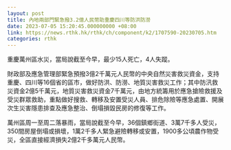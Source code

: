 ```yaml
---
layout: post
title: 內地兩部門緊急撥3.2億人民幣助重慶四川等防洪防澇
date: 2023-07-05 15:20:45.000000000 +08:00
link: https://news.rthk.hk/rthk/ch/component/k2/1707590-20230705.htm
categories: rthk
---
```


重慶萬州區水災，當局說截至今早，最少15人死亡，4人失蹤。

財政部及應急管理部緊急預撥3億2千萬元人民幣的中央自然災害救災資金，支持重慶、四川等16個省的區市，做好防洪、防澇、地質災害救災工作；其中防汛救災資金2億5千萬元，地質災害救災資金7千萬元，由地方統籌用於應急搶險救援及受災群眾救助，重點做好搜救、轉移及安置受災人員、排危除險等應急處置、開展次生災害隱患排查及應急整治、倒塌損毀民房的修復等工作。

萬州區周一至周二落暴雨，當局說截至今早，36個鎮鄉街道、3萬7千多人受災，350間房屋倒塌或損壞，1萬2千多人緊急避險轉移或安置，1900多公頃農作物受災，全區直接經濟損失2億2千多萬元人民幣。

